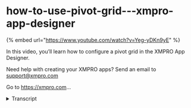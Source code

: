 # how-to-use-pivot-grid---xmpro-app-designer
{% embed url="https://www.youtube.com/watch?v=Yeg-yDKn9yE" %}



In this video, you’ll learn how to configure a pivot grid in the XMPRO App Designer.

Need help with creating your XMPRO apps? Send an email to support@xmpro.com

Go to https://xmpro.com...
<details>
<summary>Transcript</summary>In this video, you’ll learn how to configure a pivot grid in the XMPRO App Designer.

Need help with creating your XMPRO apps? Send an email to support@xmpro.com

Go to https://xmpro.com...
in this video we will be going over

how to configure a pivot grid

we will start with the appearance

settings first we have an option for

visible here we can set it to true or

false and that will

enable or disable the control from being

viewed

showing borders will show a border

around the outside of the grid itself

row and column grand totals they will

show

on the column or row labels themselves

you can expand that to see some totals

and the same thing goes for the row and

column totals here

on to the behavior section we have three

options

we have an option to allow sorting by

summary

we can allow the end user to filter

and we can choose to retain the layout

the last options we have here fields

each field we can set it to

four different options let's create a

new one we have to give it a name we'll

call this

test we can choose rather to have the

row or column be visible

we can set a caption on it so we can

replace the name with a caption here i'm

just going to call it test again

you can choose where it's going to show

up in the pivot grid

it can be a row a column a piece of data

or filter you can choose the

data field itself you can choose one

something from your data source here

in this case i will choose order total

and the data type

i'll choose string data type as well you

have options right here

area i'm going to go with data in this

case

i'm going to set it to expanded expanded

means

that there's more data to see other than

just one you can expand it and see all

the data pieces

that go into the area you can set the

width

for the column or row as well

you can choose rather to wrap the words

transitioning to the live view here we

can see that we have

rows for our locations

we have columns for our customer then in

the data portion

we have some data

that's pivoted off these two sets of

values here

additionally we can see the grand totals

for the columns and the rows

and we can filter what rows we want what

fields we want

what should be a filter etc so if we

take we want to add the customer as well

want to move it to let's say the data

field

you can see that the pivot grid can be

updated in real time here we can move

this to a row

we can expand this and see

the drill down here as well
</details>